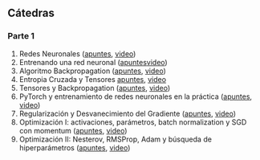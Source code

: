 ## Cátedras

### Parte 1

1. Redes Neuronales ([apuntes](apuntes_de_clases/parte_1/1_FFNN.pdf), [video](https://www.youtube.com/watch?v=oCGB8wVej-I))
2. Entrenando una red neuronal ([apuntes](apuntes_de_clases/parte_1/2_BackPropagation.pdf)[video](https://www.youtube.com/watch?v=tONNKS2En9c))
3. Algoritmo Backpropagation ([apuntes](apuntes_de_clases/parte_1/3_Cross_Entropy.pdf), [video](https://www.youtube.com/watch?v=KXqSt4-8l_E))
4. Entropia Cruzada y Tensores [apuntes](apuntes_de_clases/parte_1/4_Tensores.pdf), [video](https://www.youtube.com/watch?v=lnYAVf1UkU8)
5. Tensores y Backpropagation ([apuntes](apuntes_de_clases/parte_1/5_Ejemplo_BackProp_completo.pdf), [video](https://www.youtube.com/watch?v=atQHDde309k))
6. PyTorch y entrenamiento de redes neuronales en la práctica ([apuntes](apuntes_de_clases/parte_1/6_Aspectos_practicos_de_entrenamiento_y_generalizacion.pdf), [video](https://www.youtube.com/watch?v=ML5jnWMzCoA))
7. Regularización y Desvanecimiento del Gradiente ([apuntes](apuntes_de_clases/parte_1/7_Regularizacion.pdf), [video](https://www.youtube.com/watch?v=MmVY_ZLWF0E))
8. Optimización I: activaciones, parámetros, batch normalization y SGD con momentum ([apuntes](apuntes_de_clases/parte_1/8_Optimizacion_init_batch_norm.pdf), [video](https://www.youtube.com/watch?v=4lTYNuU5IKs))
9. Optimización II: Nesterov, RMSProp, Adam y búsqueda de hiperparámetros ([apuntes](apuntes_de_clases/parte_1/9_Optimizacion_algoritmos.pdf), [video](https://www.youtube.com/watch?v=WGPTHQuMuR4))


